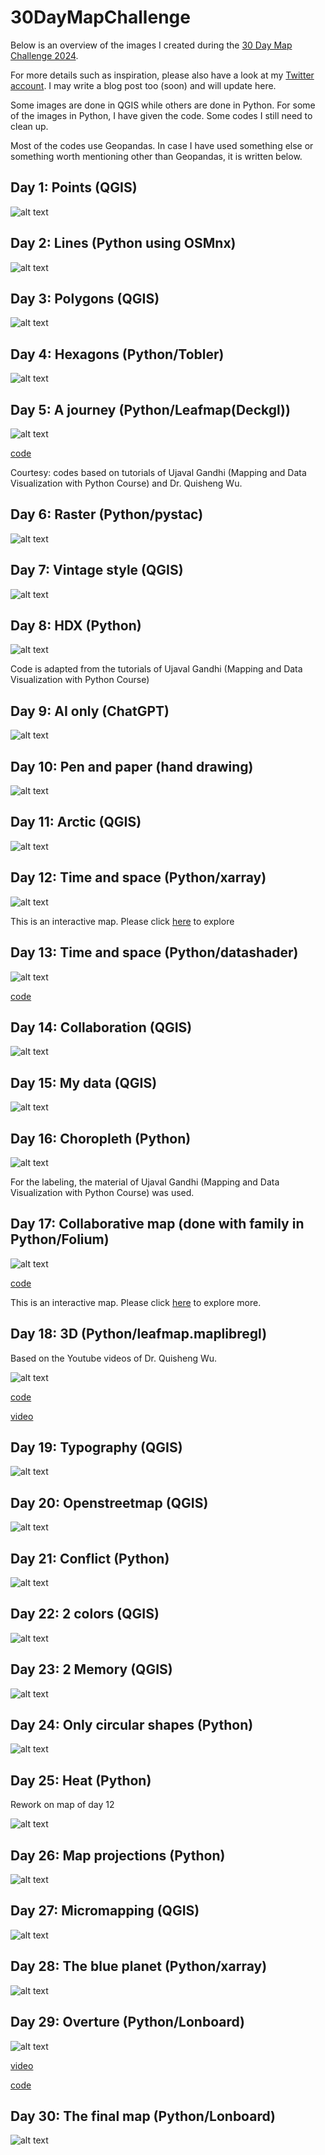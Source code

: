 # 30DayMapChallenge

Below is an overview of the images I created during the [30 Day Map Challenge 2024](https://30daymapchallenge.com/). 

For more details such as inspiration, please also have a look at my [Twitter account](https://x.com/ellenarun). I may write a blog post too (soon) and will update here. 

Some images are done in QGIS while others are done in Python. For some of the images in Python, I have given the code. Some codes I still need to clean up. 

Most of the codes use Geopandas. In case I have used something else or something worth mentioning other than Geopandas, it is written below. 

## Day 1: Points (QGIS)

![alt text](images_all/day_1.PNG)

## Day 2: Lines (Python using OSMnx)

![alt text](images_all/day_2.PNG)

## Day 3: Polygons (QGIS)

![alt text](images_all/day_3.png)

## Day 4: Hexagons (Python/Tobler)

![alt text](images_all/day_4.PNG)

## Day 5: A journey (Python/Leafmap(Deckgl))

![alt text](images_all/day_5.PNG)

[code](day_05)

Courtesy: codes based on tutorials of Ujaval Gandhi (Mapping and Data Visualization with Python Course) and Dr. Quisheng Wu.

## Day 6: Raster (Python/pystac)

![alt text](images_all/day_7.png)

## Day 7: Vintage style (QGIS)

![alt text](images_all/day_6.PNG)

## Day 8: HDX (Python)

![alt text](images_all/day_8.png)

Code is adapted from the tutorials of Ujaval Gandhi (Mapping and Data Visualization with Python Course)

## Day 9: AI only (ChatGPT)

![alt text](images_all/day_9.PNG)

## Day 10: Pen and paper (hand drawing)

![alt text](images_all/day_10.jpg)

## Day 11: Arctic (QGIS)

![alt text](images_all/day_11.png)

## Day 12: Time and space (Python/xarray)

![alt text](images_all/day_12.PNG)

This is an interactive map. Please click [here](https://ellenb.github.io/30DayMapChallenge/hotclimate.gif) to explore

## Day 13: Time and space (Python/datashader)

![alt text](images_all/day_13.PNG)

[code](day_13/datashader_2.ipynb)

## Day 14: Collaboration (QGIS)

![alt text](images_all/day_14.png)

## Day 15: My data (QGIS)

![alt text](images_all/day_15.png)

## Day 16: Choropleth (Python)

![alt text](images_all/day_16.png)

For the labeling, the material of Ujaval Gandhi (Mapping and Data Visualization with Python Course) was used. 

## Day 17: Collaborative map (done with family in Python/Folium)

![alt text](images_all/day_17.PNG)

[code](elements_code.ipynb)

This is an interactive map. Please click [here](https://ellenb.github.io/30DayMapChallenge/element.html) to explore more.

## Day 18: 3D (Python/leafmap.maplibregl)

Based on the Youtube videos of Dr. Quisheng Wu.

![alt text](images_all/day_18.PNG)

[code](day_18/bangalore_3d_buildings_b.ipynb)

[video](https://ellenb.github.io/30DayMapChallenge/video_3d.mp4)

## Day 19: Typography (QGIS)

![alt text](images_all/day_19.PNG)

## Day 20: Openstreetmap (QGIS)

![alt text](images_all/day_20.png)

## Day 21: Conflict (Python)

![alt text](images_all/day_21.png)

## Day 22: 2 colors (QGIS)

![alt text](images_all/day_22.png)

## Day 23: 2 Memory (QGIS)

![alt text](images_all/day_23.png)

## Day 24: Only circular shapes (Python)

![alt text](images_all/day_24.PNG)

## Day 25: Heat (Python)

Rework on map of day 12

![alt text](images_all/day_25.PNG)

## Day 26: Map projections (Python)

![alt text](images_all/day_26.PNG)

## Day 27: Micromapping (QGIS)

![alt text](images_all/day_27.png)

## Day 28: The blue planet (Python/xarray)

![alt text](images_all/day_28.PNG)

## Day 29: Overture (Python/Lonboard)

![alt text](images_all/day_29.PNG)

[video](https://ellenb.github.io/30DayMapChallenge/restaurants_bangalore.mp4)

[code](day_29/bangalore_restaurants.ipynb)

## Day 30: The final map (Python/Lonboard)

![alt text](images_all/day_30.png)





























